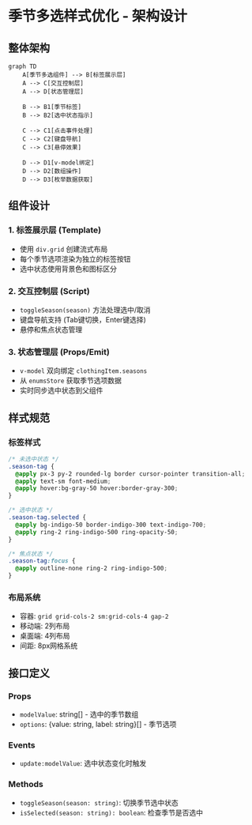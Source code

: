 # 季节多选样式优化 - 架构设计

## 整体架构

```mermaid
graph TD
    A[季节多选组件] --> B[标签展示层]
    A --> C[交互控制层]
    A --> D[状态管理层]
    
    B --> B1[季节标签]
    B --> B2[选中状态指示]
    
    C --> C1[点击事件处理]
    C --> C2[键盘导航]
    C --> C3[悬停效果]
    
    D --> D1[v-model绑定]
    D --> D2[数组操作]
    D --> D3[枚举数据获取]
```

## 组件设计

### 1. 标签展示层 (Template)
- 使用 `div.grid` 创建流式布局
- 每个季节选项渲染为独立的标签按钮
- 选中状态使用背景色和图标区分

### 2. 交互控制层 (Script)
- `toggleSeason(season)` 方法处理选中/取消
- 键盘导航支持 (Tab键切换，Enter键选择)
- 悬停和焦点状态管理

### 3. 状态管理层 (Props/Emit)
- `v-model` 双向绑定 `clothingItem.seasons`
- 从 `enumsStore` 获取季节选项数据
- 实时同步选中状态到父组件

## 样式规范

### 标签样式
```css
/* 未选中状态 */
.season-tag {
  @apply px-3 py-2 rounded-lg border cursor-pointer transition-all;
  @apply text-sm font-medium;
  @apply hover:bg-gray-50 hover:border-gray-300;
}

/* 选中状态 */
.season-tag.selected {
  @apply bg-indigo-50 border-indigo-300 text-indigo-700;
  @apply ring-2 ring-indigo-500 ring-opacity-50;
}

/* 焦点状态 */
.season-tag:focus {
  @apply outline-none ring-2 ring-indigo-500;
}
```

### 布局系统
- 容器: `grid grid-cols-2 sm:grid-cols-4 gap-2`
- 移动端: 2列布局
- 桌面端: 4列布局
- 间距: 8px网格系统

## 接口定义

### Props
- `modelValue`: string[] - 选中的季节数组
- `options`: {value: string, label: string}[] - 季节选项

### Events
- `update:modelValue`: 选中状态变化时触发

### Methods
- `toggleSeason(season: string)`: 切换季节选中状态
- `isSelected(season: string): boolean`: 检查季节是否选中